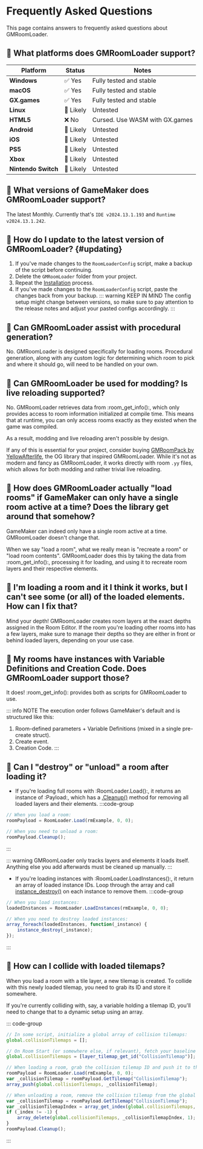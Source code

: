 # Frequently Asked Questions

This page contains answers to frequently asked questions about GMRoomLoader.

## 📍 What platforms does GMRoomLoader support?
| Platform            | Status   | Notes                                   |
| ------------------- | -------- | --------------------------------------- |
| **Windows**         | ✅ Yes    | Fully tested and stable                 |
| **macOS**           | ✅ Yes    | Fully tested and stable                 |
| **GX.games**        | ✅ Yes    | Fully tested and stable                 |
| **Linux**           | 🚧 Likely | Untested                                |
| **HTML5**           | ❌ No     | Cursed. Use WASM with GX.games          |
| **Android**         | 🚧 Likely | Untested                                |
| **iOS**             | 🚧 Likely | Untested                                |
| **PS5**             | 🚧 Likely | Untested                                |
| **Xbox**            | 🚧 Likely | Untested                                |
| **Nintendo Switch** | 🚧 Likely | Untested                                |

## 📍 What versions of GameMaker does GMRoomLoader support?
The latest Monthly. Currently that's `IDE v2024.13.1.193` and `Runtime v2024.13.1.242`.

## 📍 How do I update to the latest version of GMRoomLoader? {#updating}
1. If you've made changes to the `RoomLoaderConfig` script, make a backup of the script before continuing.
2. Delete the `GMRoomLoader` folder from your project.
3. Repeat the [Installation](/pages/home/gettingStarted/#installation) process.
4. If you've made changes to the `RoomLoaderConfig` script, paste the changes back from your backup.
    ::: warning KEEP IN MIND
    The config setup might change between versions, so make sure to pay attention to the release notes and adjust your pasted configs accordingly.
    :::

## 📍 Can GMRoomLoader assist with procedural generation?
No. GMRoomLoader is designed specifically for loading rooms. Procedural generation, along with any custom logic for determining which room to pick and where it should go, will need to be handled on your own.

## 📍 Can GMRoomLoader be used for modding? Is live reloading supported?
No. GMRoomLoader retrieves data from :room_get_info():, which only provides access to room information initialized at compile time. This means that at runtime, you can only access rooms exactly as they existed when the game was compiled. 

As a result, modding and live reloading aren't possible by design.

If any of this is essential for your project, consider buying [GMRoomPack by YellowAfterlife](https://yellowafterlife.itch.io/gmroompack), the OG library that inspired GMRoomLoader. While it's not as modern and fancy as GMRoomLoader, it works directly with room `.yy` files, which allows for both modding and rather trivial live reloading.

## 📍 How does GMRoomLoader actually "load rooms" if GameMaker can only have a single room active at a time? Does the library get around that somehow?
GameMaker can indeed only have a single room active at a time. GMRoomLoader doesn't change that.

When we say "load a room", what we really mean is "recreate a room" or "load room contents". GMRoomLoader does this by taking the data from :room_get_info():, processing it for  loading, and using it to recreate room layers and their respective elements.

## 📍 I'm loading a room and it I think it works, but I can't see some (or all) of the loaded elements. How can I fix that?
Mind your depth! GMRoomLoader creates room layers at the exact depths assigned in the Room Editor. If the room you're loading other rooms into has a few layers, make sure to manage their depths so they are either in front or behind loaded layers, depending on your use case.

## 📍 My rooms have instances with Variable Definitions and Creation Code. Does GMRoomLoader support those?
It does! :room_get_info(): provides both as scripts for GMRoomLoader to use. 

::: info NOTE
The execution order follows GameMaker's default and is structured like this:
1. Room-defined parameters + Variable Definitions (mixed in a single pre-create struct).
2. Create event.
3. Creation Code.
:::

## 📍 Can I "destroy" or "unload" a room after loading it?
* If you're loading full rooms with :RoomLoader.Load():, it returns an instance of :Payload:, which has a [.Cleanup()](/pages/api/payload/cleanup/#cleanup-1) method for removing all loaded layers and their elements.
:::code-group
```js [Example]
// When you load a room:
roomPayload = RoomLoader.Load(rmExample, 0, 0);

// When you need to unload a room:
roomPayload.Cleanup();
```
:::

::: warning
GMRoomLoader only tracks layers and elements it loads itself. Anything else you add afterwards must be cleaned up manually.
:::

* If you're loading instances with :RoomLoader.LoadInstances():, it return an array of loaded instance IDs. Loop through the array and call [instance_destroy()](https://manual.gamemaker.io/monthly/en/GameMaker_Language/GML_Reference/Asset_Management/Instances/instance_destroy.htm) on each instance to remove them.
:::code-group
```js [Example]
// When you load instances:
loadedInstances = RoomLoader.LoadInstances(rmExample, 0, 0);

// When you need to destroy loaded instances:
array_foreach(loadedInstances, function(_instance) {
    instance_destroy(_instance);
});
```
:::

## 📍 How can I collide with loaded tilemaps?
When you load a room with a tile layer, a new tilemap is created. To collide with this newly loaded tilemap, you need to grab its ID and store it somewhere.

If you're currently colliding with, say, a variable holding a tilemap ID, you'll need to change that to a dynamic setup using an array.

::: code-group
```js [Example]
// In some script, initialize a global array of collision tilemaps:
global.collisionTilemaps = [];

// On Room Start (or somewhere else, if relevant), fetch your baseline collision tilemap ID:
global.collisionTilemaps = [layer_tilemap_get_id("CollisionTilemap")];

// When loading a room, grab the collision tilemap ID and push it to the global collision tilemaps array:
roomPayload = RoomLoader.Load(rmExample, 0, 0);
var _collisionTilemap = roomPayload.GetTilemap("CollisionTilemap");
array_push(global.collisionTilemaps, _collisionTilemap);

// When unloading a room, remove the collision tilemap from the global collision tilemaps array:
var _collisionTilemap = roomPayload.GetTilemap("CollisionTilemap");
var _collisionTilemapIndex = array_get_index(global.collisionTilemaps, _collisionTilemap);
if (_index != -1) {
    array_delete(global.collisionTilemaps, _collisionTilemapIndex, 1);
}
roomPayload.Cleanup();
```
:::
